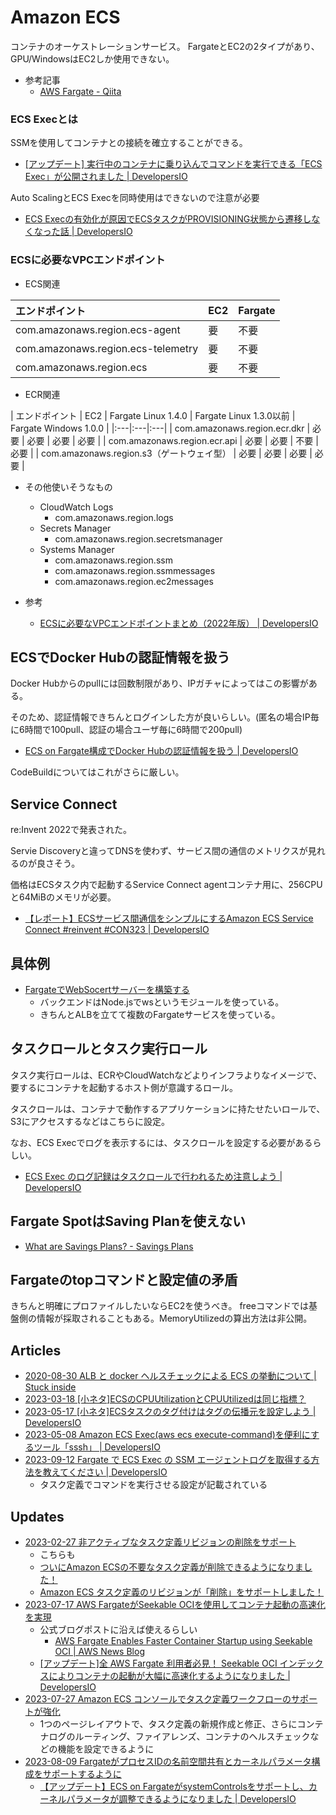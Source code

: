 # Amazon ECS

コンテナのオーケストレーションサービス。
FargateとEC2の2タイプがあり、GPU/WindowsはEC2しか使用できない。

- 参考記事
  - [AWS Fargate - Qiita](https://qiita.com/leomaro7/items/a3edb49d9929dd42cc0d)


### ECS Execとは

SSMを使用してコンテナとの接続を確立することができる。

- [[アップデート] 実行中のコンテナに乗り込んでコマンドを実行できる「ECS Exec」が公開されました | DevelopersIO](https://dev.classmethod.jp/articles/ecs-exec/)

Auto ScalingとECS Execを同時使用はできないので注意が必要
- [ECS Execの有効化が原因でECSタスクがPROVISIONING状態から遷移しなくなった話 | DevelopersIO](https://dev.classmethod.jp/articles/ecs-exec-cant-use-with-asg-capacity-provider/)

### ECSに必要なVPCエンドポイント

- ECS関連

| エンドポイント                     | EC2 | Fargate |
|:---|:---|:---|
| com.amazonaws.region.ecs-agent     | 要  | 不要    |
| com.amazonaws.region.ecs-telemetry | 要  | 不要    |
| com.amazonaws.region.ecs           | 要  | 不要    |

- ECR関連

| エンドポイント                            | EC2  | Fargate Linux 1.4.0 | Fargate Linux 1.3.0以前 | Fargate Windows 1.0.0 |
|:---|:---|:---|
| com.amazonaws.region.ecr.dkr              | 必要 | 必要                | 必要                    | 必要                  |
| com.amazonaws.region.ecr.api              | 必要 | 必要                | 不要                    | 必要                  |
| com.amazonaws.region.s3（ゲートウェイ型） | 必要 | 必要                | 必要                    | 必要                  |

- その他使いそうなもの
  - CloudWatch Logs
    - com.amazonaws.region.logs
  - Secrets Manager
    - com.amazonaws.region.secretsmanager
  - Systems Manager
    - com.amazonaws.region.ssm
    - com.amazonaws.region.ssmmessages
    - com.amazonaws.region.ec2messages

- 参考
  - [ECSに必要なVPCエンドポイントまとめ（2022年版） | DevelopersIO](https://dev.classmethod.jp/articles/vpc-endpoints-for-ecs-2022/)

## ECSでDocker Hubの認証情報を扱う

Docker Hubからのpullには回数制限があり、IPガチャによってはこの影響がある。

そのため、認証情報できちんとログインした方が良いらしい。(匿名の場合IP毎に6時間で100pull、認証の場合ユーザ毎に6時間で200pull)

- [ECS on Fargate構成でDocker Hubの認証情報を扱う | DevelopersIO](https://dev.classmethod.jp/articles/authenticating-with-docker-hub-for-aws-container-services/)

CodeBuildについてはこれがさらに厳しい。

## Service Connect

re:Invent 2022で発表された。

Servie Discoveryと違ってDNSを使わず、サービス間の通信のメトリクスが見れるのが良さそう。

価格はECSタスク内で起動するService Connect agentコンテナ用に、256CPUと64MiBのメモリが必要。

- [【レポート】ECSサービス間通信をシンプルにするAmazon ECS Service Connect #reinvent #CON323 | DevelopersIO](https://dev.classmethod.jp/articles/aws-reinvent-2022-amazon-ecs-service-connect-simplified-interservice-connection/#toc-10)


## 具体例

- [FargateでWebSocertサーバーを構築する](https://dev.classmethod.jp/articles/websocket-alb-fargate/)
  - バックエンドはNode.jsでwsというモジュールを使っている。
  - きちんとALBを立てて複数のFargateサービスを使っている。

## タスクロールとタスク実行ロール

タスク実行ロールは、ECRやCloudWatchなどよりインフラよりなイメージで、要するにコンテナを起動するホスト側が意識するロール。

タスクロールは、コンテナで動作するアプリケーションに持たせたいロールで、S3にアクセスするなどはこちらに設定。

なお、ECS Execでログを表示するには、タスクロールを設定する必要があるらしい。

- [ECS Exec のログ記録はタスクロールで行われるため注意しよう | DevelopersIO](https://dev.classmethod.jp/articles/ecs-exec-use-task-role-for-logging/)

## Fargate SpotはSaving Planを使えない

- [What are Savings Plans? - Savings Plans](https://docs.aws.amazon.com/savingsplans/latest/userguide/what-is-savings-plans.html)

## Fargateのtopコマンドと設定値の矛盾

きちんと明確にプロファイルしたいならEC2を使うべき。
freeコマンドでは基盤側の情報が採取されることもある。MemoryUtilizedの算出方法は非公開。

## Articles

- [2020-08-30 ALB と docker ヘルスチェックによる ECS の挙動について | Stuck inside](https://blog.msysh.me/posts/2020/08/behavior_of_ecs_by_alb_and_docker_health_check.html)
- [2023-03-18 [小ネタ]ECSのCPUUtilizationとCPUUtilizedは同じ指標？](https://dev.classmethod.jp/articles/ecs-cpuutilized-vs-cpuutilization/)
- [2023-05-17 [小ネタ]ECSタスクのタグ付けはタグの伝播元を設定しよう | DevelopersIO](https://dev.classmethod.jp/articles/ecs-using-tags/)
- [2023-05-08 Amazon ECS Exec(aws ecs execute-command)を便利にするツール「sssh」 | DevelopersIO](https://dev.classmethod.jp/articles/sssh-ecs-exec-tool/)
- [2023-09-12 Fargate で ECS Exec の SSM エージェントログを取得する方法を教えてください | DevelopersIO](https://dev.classmethod.jp/articles/tsnote-amazon-ecs-exec-ssm-agent-logs-on-fargate/)
  - タスク定義でコマンドを実行させる設定が記載されている

## Updates

- [2023-02-27 非アクティブなタスク定義リビジョンの削除をサポート](https://aws.amazon.com/jp/about-aws/whats-new/2023/02/amazon-ecs-deletion-inactive-task-definition-revisions/)
  - こちらも
  - [ついにAmazon ECSの不要なタスク定義が削除できるようになりました！](https://dev.classmethod.jp/articles/update-amazon-ecs-delete-inactive-task-definition/)
  - [Amazon ECS タスク定義のリビジョンが「削除」をサポートしました！](https://dev.classmethod.jp/articles/amazon-ecs-task-definition-deletion/)
- [2023-07-17 AWS FargateがSeekable OCIを使用してコンテナ起動の高速化を実現](https://aws.amazon.com/jp/about-aws/whats-new/2023/07/aws-fargate-container-startup-seekable-oci/)
  - 公式ブログポストに沿えば使えるらしい
    - [AWS Fargate Enables Faster Container Startup using Seekable OCI | AWS News Blog](https://aws.amazon.com/jp/blogs/aws/aws-fargate-enables-faster-container-startup-using-seekable-oci/)
  - [[アップデート]全 AWS Fargate 利用者必見！ Seekable OCI インデックスによりコンテナの起動が大幅に高速化するようになりました | DevelopersIO](https://dev.classmethod.jp/articles/update-aws-fargate-seekable-oci/#toc-13)
- [2023-07-27 Amazon ECS コンソールでタスク定義ワークフローのサポートが強化](https://aws.amazon.com/jp/about-aws/whats-new/2023/07/amazon-ecs-console-task-definition-workflows/)
  - 1つのページレイアウトで、タスク定義の新規作成と修正、さらにコンテナログのルーティング、ファイアレンズ、コンテナのヘルスチェックなどの機能を設定できるように
- [2023-08-09 FargateがプロセスIDの名前空間共有とカーネルパラメータ構成をサポートするように](https://aws.amazon.com/jp/about-aws/whats-new/2023/08/aws-fargate-pid-namespace-sharing-kernel-configuration/)
  - [【アップデート】ECS on FargateがsystemControlsをサポートし、カーネルパラメータが調整できるようになりました | DevelopersIO](https://dev.classmethod.jp/articles/ecs-on-fargate-support-systemcontrols/)